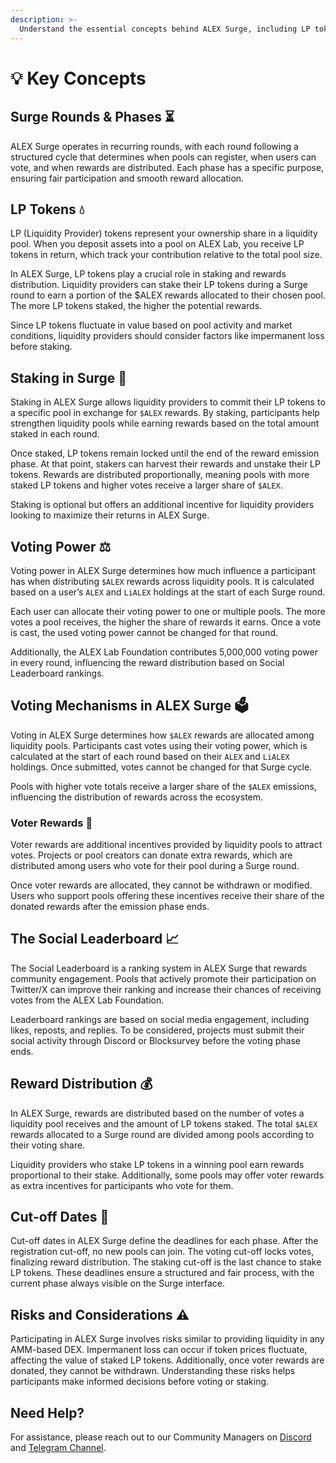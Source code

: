 ```yaml
---
description: >-
  Understand the essential concepts behind ALEX Surge, including LP tokens, voting mechanisms, and reward structures.
---
```


# 💡 Key Concepts

## Surge Rounds & Phases ⏳

ALEX Surge operates in recurring rounds, with each round following a structured cycle that determines when pools can register, when users can vote, and when rewards are distributed. Each phase has a specific purpose, ensuring fair participation and smooth reward allocation.

## LP Tokens 💧

LP (Liquidity Provider) tokens represent your ownership share in a liquidity pool. When you deposit assets into a pool on ALEX Lab, you receive LP tokens in return, which track your contribution relative to the total pool size.

In ALEX Surge, LP tokens play a crucial role in staking and rewards distribution. Liquidity providers can stake their LP tokens during a Surge round to earn a portion of the $ALEX rewards allocated to their chosen pool. The more LP tokens staked, the higher the potential rewards.

Since LP tokens fluctuate in value based on pool activity and market conditions, liquidity providers should consider factors like impermanent loss before staking.

## Staking in Surge 🔹

Staking in ALEX Surge allows liquidity providers to commit their LP tokens to a specific pool in exchange for `$ALEX` rewards. By staking, participants help strengthen liquidity pools while earning rewards based on the total amount staked in each round.

Once staked, LP tokens remain locked until the end of the reward emission phase. At that point, stakers can harvest their rewards and unstake their LP tokens. Rewards are distributed proportionally, meaning pools with more staked LP tokens and higher votes receive a larger share of `$ALEX`.

Staking is optional but offers an additional incentive for liquidity providers looking to maximize their returns in ALEX Surge.

## Voting Power ⚖️

Voting power in ALEX Surge determines how much influence a participant has when distributing `$ALEX` rewards across liquidity pools. It is calculated based on a user’s `ALEX` and `LiALEX` holdings at the start of each Surge round.

Each user can allocate their voting power to one or multiple pools. The more votes a pool receives, the higher the share of rewards it earns. Once a vote is cast, the used voting power cannot be changed for that round.

Additionally, the ALEX Lab Foundation contributes 5,000,000 voting power in every round, influencing the reward distribution based on Social Leaderboard rankings.


## Voting Mechanisms in ALEX Surge 🗳️

Voting in ALEX Surge determines how `$ALEX` rewards are allocated among liquidity pools. Participants cast votes using their voting power, which is calculated at the start of each round based on their `ALEX` and `LiALEX` holdings. Once submitted, votes cannot be changed for that Surge cycle.

Pools with higher vote totals receive a larger share of the `$ALEX` emissions, influencing the distribution of rewards across the ecosystem.

### Voter Rewards 🎁
Voter rewards are additional incentives provided by liquidity pools to attract votes. Projects or pool creators can donate extra rewards, which are distributed among users who vote for their pool during a Surge round.

Once voter rewards are allocated, they cannot be withdrawn or modified. Users who support pools offering these incentives receive their share of the donated rewards after the emission phase ends.

## The Social Leaderboard 📈

The Social Leaderboard is a ranking system in ALEX Surge that rewards community engagement. Pools that actively promote their participation on Twitter/X can improve their ranking and increase their chances of receiving votes from the ALEX Lab Foundation.

Leaderboard rankings are based on social media engagement, including likes, reposts, and replies. To be considered, projects must submit their social activity through Discord or Blocksurvey before the voting phase ends.

## Reward Distribution 💰

In ALEX Surge, rewards are distributed based on the number of votes a liquidity pool receives and the amount of LP tokens staked. The total `$ALEX` rewards allocated to a Surge round are divided among pools according to their voting share.

Liquidity providers who stake LP tokens in a winning pool earn rewards proportional to their stake. Additionally, some pools may offer voter rewards as extra incentives for participants who vote for them.

## Cut-off Dates 🚨

Cut-off dates in ALEX Surge define the deadlines for each phase. After the registration cut-off, no new pools can join. The voting cut-off locks votes, finalizing reward distribution. The staking cut-off is the last chance to stake LP tokens. These deadlines ensure a structured and fair process, with the current phase always visible on the Surge interface.

## Risks and Considerations ⚠️

Participating in ALEX Surge involves risks similar to providing liquidity in any AMM-based DEX. Impermanent loss can occur if token prices fluctuate, affecting the value of staked LP tokens. Additionally, once voter rewards are donated, they cannot be withdrawn. Understanding these risks helps participants make informed decisions before voting or staking.

## Need Help?

For assistance, please reach out to our Community Managers on [Discord](https://discord.com/invite/alexlab) and [Telegram Channel](https://t.me/AlexCommunity).

